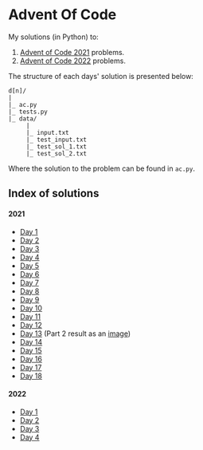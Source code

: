 # Advent Of Code

My solutions (in Python) to:

1.  [Advent of Code 2021](https://adventofcode.com/2021) problems.
2.  [Advent of Code 2022](https://adventofcode.com/2022) problems.

The structure of each days' solution is presented below:

```
d[n]/
|
|_ ac.py
|_ tests.py
|_ data/
     |
     |_ input.txt
     |_ test_input.txt
     |_ test_sol_1.txt
     |_ test_sol_2.txt
```

Where the solution to the problem can be found in `ac.py`.

## Index of solutions

#### 2021

- [Day 1](./2021/d1/ac.py)
- [Day 2](./2021/d2/ac.py)
- [Day 3](./2021/d3/ac.py)
- [Day 4](./2021/d4/ac.py)
- [Day 5](./2021/d5/ac.py)
- [Day 6](./2021/d6/ac.py)
- [Day 7](./2021/d7/ac.py)
- [Day 8](./2021/d8/ac.py)
- [Day 9](./2021/d9/ac.py)
- [Day 10](./2021/d10/ac.py)
- [Day 11](./2021/d11/ac.py)
- [Day 12](./2021/d12/ac.py)
- [Day 13](./2021/d13/ac.py) (Part 2 result as an [image](./2021/d13/p2_sol.png))
- [Day 14](./2021/d14/ac.py)
- [Day 15](./2021/d15/ac.py)
- [Day 16](./2021/d16/ac.py)
- [Day 17](./2021/d17/ac.py)
- [Day 18](./2021/d18/ac.py)

#### 2022

- [Day 1](./2022/d1/ac.py)
- [Day 2](./2022/d2/ac.py)
- [Day 3](./2022/d3/ac.py)
- [Day 4](./2022/d4/ac.py)
